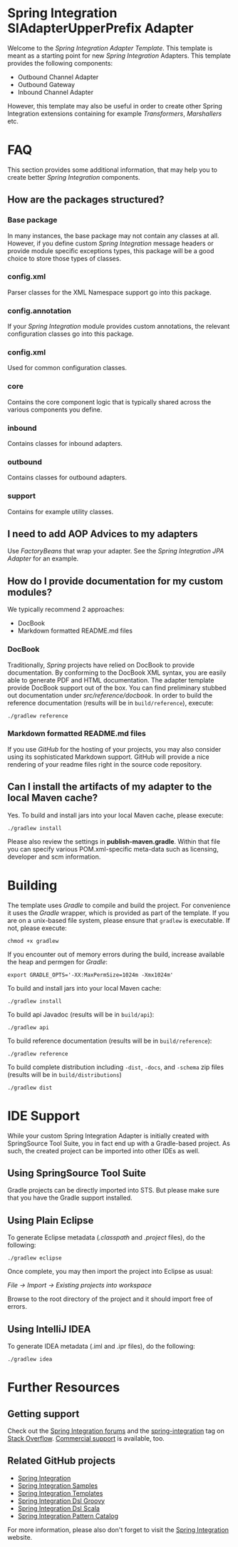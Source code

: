 Spring Integration SIAdapterUpperPrefix Adapter
=================================================

Welcome to the *Spring Integration Adapter Template*. This template is meant as a starting point for new *Spring Integration* Adapters. This template provides the following components:

* Outbound Channel Adapter
* Outbound Gateway
* Inbound Channel Adapter

However, this template may also be useful in order to create other Spring Integration extensions containing for example *Transformers*, *Marshallers* etc.

# FAQ

This section provides some additional information, that may help you to create better *Spring Integration* components. 

## How are the packages structured?

### Base package

In many instances, the base package may not contain any classes at all. However, if you define custom *Spring Integration* message headers or provide module specific exceptions types, this package will be a good choice to store those types of classes.

### config.xml

Parser classes for the XML Namespace support go into this package.

### config.annotation

If your *Spring Integration* module provides custom annotations, the relevant configuration classes go into this package.

### config.xml

Used for common configuration classes.

### core

Contains the core component logic that is typically shared across the various components you define.

### inbound

Contains classes for inbound adapters.

### outbound

Contains classes for outbound adapters.

### support

Contains for example utility classes.

## I need to add AOP Advices to my adapters

Use *FactoryBeans* that wrap your adapter. See the *Spring Integration JPA Adapter* for an example.

## How do I provide documentation for my custom modules?

We typically recommend 2 approaches:

* DocBook
* Markdown formatted README.md files

### DocBook

Traditionally, *Spring* projects have relied on DocBook to provide documentation. By conforming to the DocBook XML syntax, you are easily able to generate PDF and HTML documentation. The adapter template provide DocBook support out of the box. You can find preliminary stubbed out documentation under *src/reference/docbook*. In order to build the reference documentation (results will be in `build/reference`), execute:

    ./gradlew reference

### Markdown formatted README.md files

If you use *GitHub* for the hosting of your projects, you may also consider using its sophisticated Markdown support. GitHub will provide a nice rendering of your readme files right in the source code repository.

## Can I install the artifacts of my adapter to the local Maven cache?

Yes. To build and install jars into your local Maven cache, please execute:

    ./gradlew install

Please also review the settings in **publish-maven.gradle**. Within that file you can specify various POM.xml-specific meta-data such as licensing, developer and scm information.

# Building

The template uses *Gradle* to compile and build the project. For convenience it uses the *Gradle* wrapper, which is provided as part of the template. If you are on a unix-based file system, please ensure that `gradlew` is executable. If not, please execute:

	chmod +x gradlew

If you encounter out of memory errors during the build, increase available the heap and permgen for *Gradle*:

    export GRADLE_OPTS='-XX:MaxPermSize=1024m -Xmx1024m'

To build and install jars into your local Maven cache:

    ./gradlew install

To build api Javadoc (results will be in `build/api`):

    ./gradlew api

To build reference documentation (results will be in `build/reference`):

    ./gradlew reference

To build complete distribution including `-dist`, `-docs`, and `-schema` zip files (results will be in `build/distributions`)

    ./gradlew dist

# IDE Support

While your custom Spring Integration Adapter is initially created with SpringSource Tool Suite, you in fact end up with a Gradle-based project. As such, the created project can be imported into other IDEs as well.

## Using SpringSource Tool Suite

Gradle projects can be directly imported into STS. But please make sure that you have the Gradle support installed.

## Using Plain Eclipse

To generate Eclipse metadata (*.classpath* and *.project* files), do the following:

    ./gradlew eclipse

Once complete, you may then import the project into Eclipse as usual:

 *File -> Import -> Existing projects into workspace*

Browse to the root directory of the project and it should import free of errors.

## Using IntelliJ IDEA

To generate IDEA metadata (.iml and .ipr files), do the following:

    ./gradlew idea

# Further Resources

## Getting support

Check out the [Spring Integration forums][] and the [spring-integration][spring-integration tag] tag
on [Stack Overflow][]. [Commercial support][] is available, too.

## Related GitHub projects

* [Spring Integration][]
* [Spring Integration Samples][]
* [Spring Integration Templates][]
* [Spring Integration Dsl Groovy][]
* [Spring Integration Dsl Scala][]
* [Spring Integration Pattern Catalog][]

For more information, please also don't forget to visit the [Spring Integration][] website.

[Spring Integration]: https://github.com/SpringSource/spring-integration
[Commercial support]: http://springsource.com/support/springsupport
[Spring Integration forums]: http://forum.springsource.org/forumdisplay.php?42-Integration
[spring-integration tag]: http://stackoverflow.com/questions/tagged/spring-integration
[Spring Integration Samples]: https://github.com/SpringSource/spring-integration-samples
[Spring Integration Templates]: https://github.com/SpringSource/spring-integration-templates/tree/master/si-sts-templates
[Spring Integration Dsl Groovy]: https://github.com/SpringSource/spring-integration-dsl-groovy
[Spring Integration Dsl Scala]: https://github.com/SpringSource/spring-integration-dsl-scala
[Spring Integration Pattern Catalog]: https://github.com/SpringSource/spring-integration-pattern-catalog
[Stack Overflow]: http://stackoverflow.com/faq
